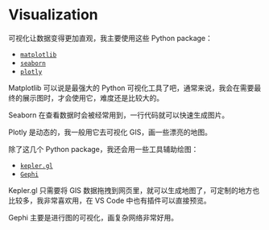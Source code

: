# Visualization

可视化让数据变得更加直观，我主要使用这些 Python package：

* [`matplotlib`](https://matplotlib.org/stable/index.html)
* [`seaborn`](http://seaborn.pydata.org/tutorial.html)
* [`plotly`](https://plotly.com/python/)

Matplotlib 可以说是最强大的 Python 可视化工具了吧，通常来说，我会在需要最终的展示图时，才会使用它，难度还是比较大的。

Seaborn 在查看数据时会被经常用到，一行代码就可以快速生成图片。

Plotly 是动态的，我一般用它去可视化 GIS，画一些漂亮的地图。

除了这几个 Python package，我还会用一些工具辅助绘图：

* [`kepler.gl`](https://kepler.gl/)
* [`Gephi`](https://gephi.org/)

Kepler.gl 只需要将 GIS 数据拖拽到网页里，就可以生成地图了，可定制的地方也比较多，我非常喜欢用，在 VS Code 中也有插件可以直接预览。

Gephi 主要是进行图的可视化，画复杂网络非常好用。